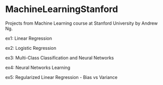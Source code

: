 # MachineLearningStanford
Projects from Machine Learning course at Stanford University by Andrew Ng.

ex1: Linear Regression

ex2: Logistic Regression

ex3: Multi-Class Classification and Neural Networks

ex4: Neural Networks Learning

ex5: Regularized Linear Regression - Bias vs Variance